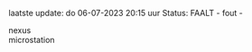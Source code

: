 laatste update: 
do 06-07-2023 20:15   uur 
Status: FAALT - fout - 
<div class="service R">nexus</div><div class="service R">microstation</div>